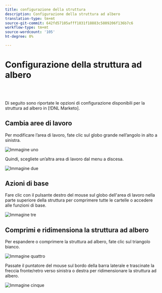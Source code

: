 ```yaml
---
title: configurazione della struttura
description: Configurazione della struttura ad albero
translation-type: tm+mt
source-git-commit: 642fd57105afff1031f18883c5809206f136b7c6
workflow-type: tm+mt
source-wordcount: '105'
ht-degree: 0%

---
```



# Configurazione della struttura ad albero

<br> 

Di seguito sono riportate le opzioni di configurazione disponibili per la struttura ad albero in [!DNL Marketo].

## Cambia aree di lavoro

Per modificare l’area di lavoro, fate clic sul globo grande nell’angolo in alto a sinistra.

![Immagine uno](/help/sky/assets/tree/configuring-the-tree/configuring-the-tree-1.png)

Quindi, scegliete un’altra area di lavoro dal menu a discesa.

![Immagine due](/help/sky/assets/tree/configuring-the-tree/configuring-the-tree-2.png)

## Azioni di base

Fare clic con il pulsante destro del mouse sul globo dell&#39;area di lavoro nella parte superiore della struttura per comprimere tutte le cartelle o accedere alle funzioni di base.

![Immagine tre](/help/sky/assets/tree/configuring-the-tree/configuring-the-tree-3.png)

## Comprimi e ridimensiona la struttura ad albero

Per espandere o comprimere la struttura ad albero, fate clic sul triangolo bianco.

![Immagine quattro](/help/sky/assets/tree/configuring-the-tree/configuring-the-tree-4.png)

Passate il puntatore del mouse sul bordo della barra laterale e trascinate la freccia fronte/retro verso sinistra o destra per ridimensionare la struttura ad albero.

![Immagine cinque](/help/sky/assets/tree/configuring-the-tree/configuring-the-tree-5.png)
